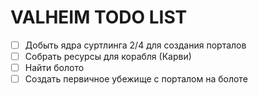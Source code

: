 # VALHEIM TODO LIST
- [ ] Добыть ядра суртлинга 2/4 для создания порталов
- [ ] Собрать ресурсы для корабля (Карви)
- [ ] Найти болото
- [ ] Создать первичное убежище с порталом на болоте